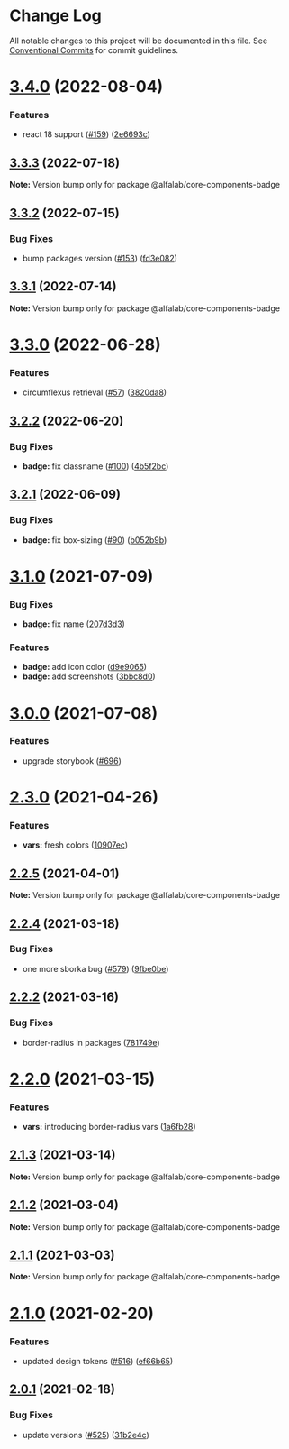 # Change Log

All notable changes to this project will be documented in this file.
See [Conventional Commits](https://conventionalcommits.org) for commit guidelines.

# [3.4.0](https://github.com/core-ds/core-components/compare/@alfalab/core-components-badge@3.3.3...@alfalab/core-components-badge@3.4.0) (2022-08-04)


### Features

* react 18 support ([#159](https://github.com/core-ds/core-components/issues/159)) ([2e6693c](https://github.com/core-ds/core-components/commit/2e6693c62f534e333aadb7d3fff4ffd78ac84c63))





## [3.3.3](https://github.com/core-ds/core-components/compare/@alfalab/core-components-badge@3.3.2...@alfalab/core-components-badge@3.3.3) (2022-07-18)

**Note:** Version bump only for package @alfalab/core-components-badge





## [3.3.2](https://github.com/core-ds/core-components/compare/@alfalab/core-components-badge@3.3.1...@alfalab/core-components-badge@3.3.2) (2022-07-15)


### Bug Fixes

* bump packages version ([#153](https://github.com/core-ds/core-components/issues/153)) ([fd3e082](https://github.com/core-ds/core-components/commit/fd3e08205672129cdce04e1000c673f2cd9c10da))





## [3.3.1](https://github.com/core-ds/core-components/compare/@alfalab/core-components-badge@3.3.0...@alfalab/core-components-badge@3.3.1) (2022-07-14)

**Note:** Version bump only for package @alfalab/core-components-badge





# [3.3.0](https://github.com/core-ds/core-components/compare/@alfalab/core-components-badge@3.2.2...@alfalab/core-components-badge@3.3.0) (2022-06-28)


### Features

* circumflexus retrieval ([#57](https://github.com/core-ds/core-components/issues/57)) ([3820da8](https://github.com/core-ds/core-components/commit/3820da818bcdcbee6904c648b3e29c3c828fe202))





## [3.2.2](https://github.com/core-ds/core-components/compare/@alfalab/core-components-badge@3.2.1...@alfalab/core-components-badge@3.2.2) (2022-06-20)


### Bug Fixes

* **badge:** fix classname ([#100](https://github.com/core-ds/core-components/issues/100)) ([4b5f2bc](https://github.com/core-ds/core-components/commit/4b5f2bc9ab17daf865a5515828d178eaff94bd2d))





## [3.2.1](https://github.com/core-ds/core-components/compare/@alfalab/core-components-badge@3.2.0...@alfalab/core-components-badge@3.2.1) (2022-06-09)


### Bug Fixes

* **badge:** fix box-sizing ([#90](https://github.com/core-ds/core-components/issues/90)) ([b052b9b](https://github.com/core-ds/core-components/commit/b052b9b15831229104bd25d1231f27ec41d2acb8))





# [3.1.0](https://github.com/core-ds/core-components/compare/@alfalab/core-components-badge@3.0.0...@alfalab/core-components-badge@3.1.0) (2021-07-09)


### Bug Fixes

* **badge:** fix name ([207d3d3](https://github.com/core-ds/core-components/commit/207d3d30171a84ff4021cd119c0da1316a92d14c))


### Features

* **badge:** add icon color ([d9e9065](https://github.com/core-ds/core-components/commit/d9e906596d157a5e3d7844bbecfb96f64d9f44e1))
* **badge:** add screenshots ([3bbc8d0](https://github.com/core-ds/core-components/commit/3bbc8d032b0a267e9e6e949af5db6c955e25fb50))





# [3.0.0](https://github.com/core-ds/core-components/compare/@alfalab/core-components-badge@2.3.0...@alfalab/core-components-badge@3.0.0) (2021-07-08)


### Features

* upgrade storybook ([#696](https://github.com/core-ds/core-components/issues/696))

# [2.3.0](https://github.com/core-ds/core-components/compare/@alfalab/core-components-badge@2.2.5...@alfalab/core-components-badge@2.3.0) (2021-04-26)


### Features

* **vars:** fresh colors ([10907ec](https://github.com/core-ds/core-components/commit/10907eca0f5556795529a90b41d2bc663ea01dfe))





## [2.2.5](https://github.com/core-ds/core-components/compare/@alfalab/core-components-badge@2.2.4...@alfalab/core-components-badge@2.2.5) (2021-04-01)

**Note:** Version bump only for package @alfalab/core-components-badge





## [2.2.4](https://github.com/core-ds/core-components/compare/@alfalab/core-components-badge@2.2.2...@alfalab/core-components-badge@2.2.4) (2021-03-18)


### Bug Fixes

* one more sborka bug ([#579](https://github.com/core-ds/core-components/issues/579)) ([9fbe0be](https://github.com/core-ds/core-components/commit/9fbe0beca56ec5971de78b3f6cda25305b260efc))





## [2.2.2](https://github.com/core-ds/core-components/compare/@alfalab/core-components-badge@2.2.0...@alfalab/core-components-badge@2.2.2) (2021-03-16)


### Bug Fixes

* border-radius in packages ([781749e](https://github.com/core-ds/core-components/commit/781749ef38aefd5a6707ac56d2e297dce9f3e073))





# [2.2.0](https://github.com/core-ds/core-components/compare/@alfalab/core-components-badge@2.1.3...@alfalab/core-components-badge@2.2.0) (2021-03-15)


### Features

* **vars:** introducing border-radius vars ([1a6fb28](https://github.com/core-ds/core-components/commit/1a6fb287bcfab50048c3a9100645b4dee8cd3395))





## [2.1.3](https://github.com/core-ds/core-components/compare/@alfalab/core-components-badge@2.1.2...@alfalab/core-components-badge@2.1.3) (2021-03-14)

**Note:** Version bump only for package @alfalab/core-components-badge





## [2.1.2](https://github.com/core-ds/core-components/compare/@alfalab/core-components-badge@2.1.1...@alfalab/core-components-badge@2.1.2) (2021-03-04)

**Note:** Version bump only for package @alfalab/core-components-badge





## [2.1.1](https://github.com/core-ds/core-components/compare/@alfalab/core-components-badge@2.1.0...@alfalab/core-components-badge@2.1.1) (2021-03-03)

**Note:** Version bump only for package @alfalab/core-components-badge





# [2.1.0](https://github.com/core-ds/core-components/compare/@alfalab/core-components-badge@2.0.1...@alfalab/core-components-badge@2.1.0) (2021-02-20)


### Features

* updated design tokens ([#516](https://github.com/core-ds/core-components/issues/516)) ([ef66b65](https://github.com/core-ds/core-components/commit/ef66b65bb35b2ef06292b8da709ccc335eb44735))





## [2.0.1](https://github.com/core-ds/core-components/compare/@alfalab/core-components-badge@2.0.0...@alfalab/core-components-badge@2.0.1) (2021-02-18)


### Bug Fixes


* update versions ([#525](https://github.com/core-ds/core-components/issues/525)) ([31b2e4c](https://github.com/core-ds/core-components/commit/31b2e4c92fde6e2b63a3391a4e053cd328e93e70))
